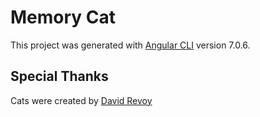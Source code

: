 # Memory Cat

This project was generated with [Angular CLI](https://github.com/angular/angular-cli) version 7.0.6.

## Special Thanks

Cats were created by [David Revoy](https://framagit.org/Deevad/cat-avatar-generator/tree/master)
